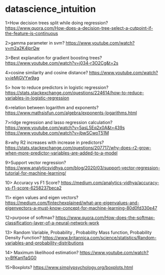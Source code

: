# datascience_intuition

1>How decision trees split while doing regression?
https://www.quora.com/How-does-a-decision-tree-select-a-cutpoint-if-the-feature-is-continuous

2>gamma parameter in svm?
https://www.youtube.com/watch?v=m2a2K4lprQw

3>Best explanation for gradient boosting trees?
https://www.youtube.com/watch?v=j034-r3O2Cg&t=2s

4>cosine similarity and cosine distance?
https://www.youtube.com/watch?v=ieMjGVYw9ag

5> how to reduce predictors in logistic regression?
https://stats.stackexchange.com/questions/224614/how-to-reduce-variables-in-logistic-regression

6>relation between logarithm and exponents?
https://www.mathsisfun.com/algebra/exponents-logarithms.html

7>ridge regression and lasso regression calculation?
https://www.youtube.com/watch?v=5asL5Eq2x0A&t=439s
https://www.youtube.com/watch?v=jbwSCwoT51M

8>why R2 increases with increase in predictors?
https://stats.stackexchange.com/questions/207717/why-does-r2-grow-when-more-predictor-variables-are-added-to-a-model

9>Support vector regression?
https://www.analyticsvidhya.com/blog/2020/03/support-vector-regression-tutorial-for-machine-learning/

10> Accuracy vs F1 Score?
https://medium.com/analytics-vidhya/accuracy-vs-f1-score-6258237beca2

11> eigen values and eigen vectors?
https://medium.com/fintechexplained/what-are-eigenvalues-and-eigenvectors-a-must-know-concept-for-machine-learning-80d0fd330e47

12>purpose of softmax?
https://www.quora.com/How-does-the-softmax-classification-layer-of-a-neural-network-work


13> Random Variable, Probability , Probability Mass function, Probability Density Function?
https://www.britannica.com/science/statistics/Random-variables-and-probability-distributions


14> Maximum likelihood estimation?
https://www.youtube.com/watch?v=BfKanl1aSG0

15>Boxplots?
https://www.simplypsychology.org/boxplots.html
